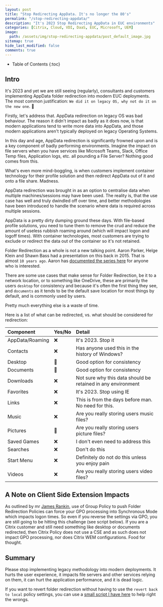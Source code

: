 ```yaml
---
layout: post
title: "Stop Redirecting AppData. It's no longer the 80's"
permalink: "/stop-redirecting-appdata/"
description: "It's 2023 Stop Redirecting AppData in EUC environments"
categories: [Citrix, Cloud, VDI, DaaS, EUC, Microsoft, UEM]
image:
  path: /assets/img/stop-redirecting-appdata/post_default_image.jpg
sitemap: true
hide_last_modified: false
comments: true
---
```


<!--excerpt-->

-  Table of Contents
{:toc}

## Intro

It's 2023 and yet we are still seeing (regularly), consultants and customers implementing AppData folder redirection into modern EUC deployments. The most common justification: `We did it on legacy OS, why not do it on the new one`. 🤯

Firstly, let's address that. AppData redirection on legacy OS was bad behaviour. The reason it didn't impact as badly as it does now, is that modern applications tend to write more data into AppData, and those modern applications aren't typically deployed on legacy Operating Systems.

In this day and age, AppData redirection is significantly frowned upon and is a key component of badly performing environments. Imagine the impact on file servers when you have services like Microsoft Teams, Slack, Office Temp files, Application logs, etc. all pounding a File Server? Nothing good comes from this.

What's even more mind-boggling, is when customers implement container technology for their profile solution and then redirect AppData out of it and onto a file share. Madness.

AppData redirection was brought in as an option to centralise data when multiple machines/sessions may have been used. The reality is, that the use case has well and truly dwindled off over time, and better methodologies have been introduced to handle the scenario where data is required across multiple sessions.

AppData is a pretty dirty dumping ground these days. With file-based profile solutions, you need to tune them to remove the crud and reduce the amount of useless rubbish roaming around (which will impact logon and logoff times). With container technologies, most customers are trying to exclude or redirect the data out of the container so it's not retained.

Folder Redirection as a whole is not a new talking point. Aaron Parker, Helge Klein and Shawn Bass had a presentation on this back in 2015. That is almost `10 years ago`. Aaron has [documented the series here](https://stealthpuppy.com/folder-redirection-2015-part-1/) for anyone who is interested.

There are some use cases that make sense for Folder Redirection, be it to a network location, or to something like OneDrive, these are primarily the users `desktop` for consistency and because it's often the first thing they see, and `documents` as it tends to be the default save location for most things by default, and is commonly used by users.

Pretty much everything else is a waste of time.

Here is a list of what can be redirected, vs. what should be considered for redirection:

| Component | Yes/No | Detail |
| :-- | :-- | :-- |
| AppData/Roaming | ❌ | It's 2023. Stop it |
| Contacts | ❌ | Has anyone used this in the history of Windows? |
| Desktop | 🤔 | Good option for consistency |
| Documents | 🤔 | Good option for consistency |
| Downloads | ❌ | Not sure why this data should be retained in any environment |
| Favorites | ❌ | It's 2023. Stop using IE |
| Links | ❌ | This is from the days before man. No need for this. |
| Music | ❌ | Are you really storing users music files? |
| Pictures | 🤔 | Are you really storing users picture files? |
| Saved Games | ❌ | I don't even need to address this |
| Searches | ❌ | Don't do this |
| Start Menu | ❌ | Definitely do not do this unless you enjoy pain |
| Videos | ❌ | Are you really storing users video files? |

## A Note on Client Side Extension Impacts

As outlined by mr [James Rankin](https://james-rankin.com/articles/make-citrix-logons-use-asynchronous-user-group-policy-processing-mode/), use of Group Policy to push Folder Redirection Policies can force your GPO processing into Synchronous Mode which impacts logon times. So even if you reverse the settings via GPO, you are still going to be hitting this challenge (see script below). If you are a Citrix customer and still need something like desktop or documents redirected, then Citrix Policy does not use a CSE and as such does not impact GPO processing, nor does Citrix WEM configurations. Food for thought.

## Summary

Please stop implementing legacy methodology into modern deployments. It hurts the user experience, it impacts file servers and other services relying on them, it can hurt the application performance, and it is dead logic.

If you want to revert folder redirection without having to use the `revert back to local` policy settings, you can use a [small script I have here](https://github.com/JamesKindon/Citrix/blob/master/SetShellFolderDefaults.ps1) to help right the wrongs.
